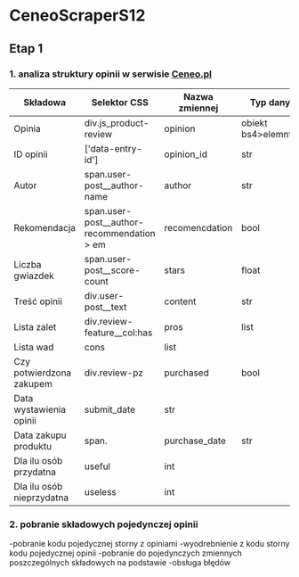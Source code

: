 # CeneoScraperS12
## Etap 1
### 1. analiza struktury opinii w serwisie [Ceneo.pl](https://www.ceneo.pl)

|Składowa|Selektor CSS|Nazwa zmiennej|Typ danych|
|--------|------------|--------------|----------|
|Opinia|div.js_product-review|opinion|obiekt bs4>elemnt.Tag|
|ID opinii|['data-entry-id']|opinion_id|str|
|Autor|span.user-post__author-name|author|str|
|Rekomendacja|span.user-post__author-recommendation > em|recomencdation|bool|
|Liczba gwiazdek|span.user-post__score-count|stars|float|
|Treść opinii|div.user-post__text|content|str|
|Lista zalet|div.review-feature__col:has|pros|list|
|Lista wad|cons|list|
|Czy potwierdzona zakupem|div.review-pz|purchased|bool|
|Data wystawienia opinii|submit_date|str|
|Data zakupu produktu|span.|purchase_date|str|
|Dla ilu osób przydatna|useful|int|
|Dla ilu osób nieprzydatna|useless|int|


### 2. pobranie składowych pojedynczej opinii 
-pobranie kodu pojedycznej storny z opiniami 
-wyodrebnienie z kodu storny kodu pojedycznej opinii
-pobranie do pojedynczych zmiennych poszczególnych składowych na podstawie 
-obsługa błędów